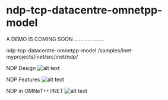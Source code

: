 # ndp-tcp-datacentre-omnetpp-model
A DEMO IS COMING SOON ....................

ndp-tcp-datacentre-omnetpp-model
/samples/inet-myprojects/inet/src/inet/ndp/

NDP Design
![alt text](http://i66.tinypic.com/2jcfp6b.png)

NDP Features 
![alt text](http://i64.tinypic.com/24g36og.png)

NDP in OMNeT++/INET
![alt text](http://i68.tinypic.com/5e7ek4.png)

